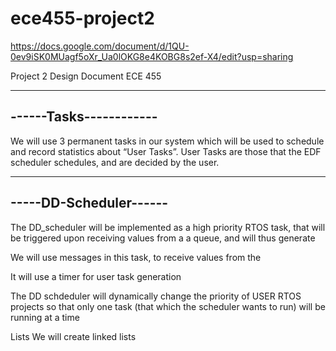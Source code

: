 # ece455-project2
 
https://docs.google.com/document/d/1QU-0ev9iSK0MUagf5oXr_Ua0lOKG8e4KOBG8s2ef-X4/edit?usp=sharing

Project 2 Design Document
ECE 455 

-----------------------
------Tasks------------
-----------------------
We will use 3 permanent tasks in our system which will be used to schedule and record statistics about “User Tasks”. User Tasks are those that the EDF scheduler schedules, and are decided by the user. 

-----------------------
-----DD-Scheduler------
-----------------------
The DD_scheduler will be implemented as a high priority RTOS task, that will be triggered upon receiving values from a a queue, and will thus generate 

We will use messages in this task, to receive values from the 

It will use a timer for user task generation 

The DD schdeduler will dynamically change the priority of USER RTOS projects so that only one task (that which the scheduler wants to run) will be running at a time


Lists
We will create linked lists 
